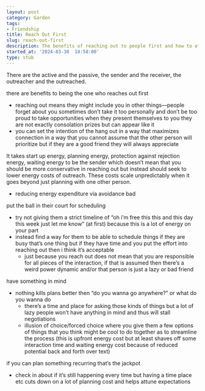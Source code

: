 ```yaml
---
layout: post
category: Garden
tags:
- Friendship
title: Reach Out First
slug: reach-out-first
description: The benefits of reaching out to people first and how to effectively reach out.
started_at: '2024-03-30  18:58:00'
type: stub
---
```


There are the active and the passive, the sender and the receiver, the outreacher and the outreached. 

there are benefits to being the one who reaches out first
* reaching out means they might include you in other things—people forget about you sometimes don’t take it too personally and don’t be too proud to take opportunities when they present themselves to you they are not exactly consolation prizes but can appear like it
* you can set the intention of the hang out in a way that maximizes connection in a way that you cannot assume that the other person will prioritize but if they are a good friend they will always appreciate 

It takes start up energy, planning energy, protection against rejection energy, waiting energy to be the sender which doesn’t mean that you should be more conservative in reaching out but instead should seek to lower energy costs of outreach. These costs scale unpredictably when it goes beyond just planning with one other person. 
* reducing energy expenditure via avoidance bad

put the ball in their court for scheduling
* try not giving them a strict timeline of “oh i’m free this this and this day this week just let me know” (at first) because this is a lot of energy on your part
* instead find a way for them to be able to schedule things if they are busy that’s one thing but if they have time and you put the effort into reaching out then i think it’s acceptable 
    * just because you reach out does not mean that you are responsible for all pieces of the interaction, if that is assumed then there’s a weird power dynamic and/or that person is just a lazy or bad friend

have something in mind
* nothing kills plans better then “do you wanna go anywhere?” or what do you wanna do 
    * there’s a time and place for asking those kinds of things but a lot of lazy people won’t have anything in mind and thus will stall negotiations 
    * illusion of choice/forced choice where you give them a few options of things that you think might be cool to do together as to streamline the process (this is upfront energy cost but at least shaves off some interaction time and waiting energy cost because of reduced potential back and forth over text)

if you can plan something recurring that’s the jackpot
* check in about if it’s still happening every time but having a time place etc cuts down on a lot of planning cost and helps attune expectations